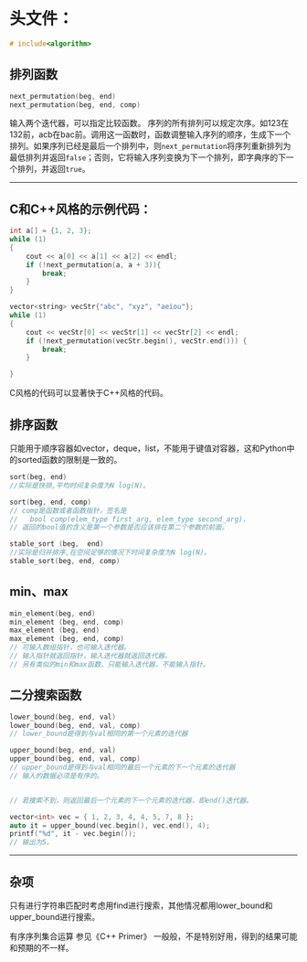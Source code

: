 # 头文件：

~~~c++
# include<algorithm>
~~~


## 排列函数

```c++
next_permutation(beg, end)
next_permutation(beg, end, comp)
```

输入两个迭代器，可以指定比较函数。
序列的所有排列可以规定次序。如123在132前，acb在bac前。调用这一函数时，函数调整输入序列的顺序，生成下一个排列。如果序列已经是最后一个排列中，则`next_permutation`将序列重新排列为最低排列并返回`false`；否则，它将输入序列变换为下一个排列，即字典序的下一个排列，并返回`true`。

---


## C和C++风格的示例代码：

```c++
int a[] = {1, 2, 3};
while (1)
{
    cout << a[0] << a[1] << a[2] << endl;
    if (!next_permutation(a, a + 3)){
        break;
    }
}

vector<string> vecStr{"abc", "xyz", "aeiou"};
while (1)
{
    cout << vecStr[0] << vecStr[1] << vecStr[2] << endl;
    if (!next_permutation(vecStr.begin(), vecStr.end())) {
        break;
    }

}
```
C风格的代码可以显著快于C++风格的代码。


## 排序函数
只能用于顺序容器如vector，deque，list，不能用于键值对容器，这和Python中的sorted函数的限制是一致的。

```c++
sort(beg, end)
//实际是快排,平均时间复杂度为N log(N)。

sort(beg, end, comp)
// comp是函数或者函数指针，签名是 
//   bool comp(elem_type first_arg, elem_type second_arg)，
// 返回的bool值的含义是第一个参数是否应该排在第二个参数的前面。

stable_sort (beg,  end)
//实际是归并排序,在空间足够的情况下时间复杂度为N log(N)。
stable_sort(beg, end, comp)
```

## min、max
```c++
min_element(beg, end)
min_element (beg, end, comp)
max_element (beg, end)
max_element (beg, end, comp)
// 可输入数组指针，也可输入迭代器。
// 输入指针就返回指针，输入迭代器就返回迭代器。
// 另有类似的min和max函数，只能输入迭代器，不能输入指针。
```

## 二分搜索函数

```c++
lower_bound(beg, end, val)
lower_bound(beg, end, val, comp)
// lower_bound是得到与val相同的第一个元素的迭代器

upper_bound(beg, end, val)
upper_bound(beg, end, val, comp)
// upper_bound是得到与val相同的最后一个元素的下一个元素的迭代器
// 输入的数据必须是有序的。


// 若搜索不到，则返回最后一个元素的下一个元素的迭代器，即end()迭代器。
```
```c++
vector<int> vec = { 1, 2, 3, 4, 4, 5, 7, 8 };
auto it = upper_bound(vec.begin(), vec.end(), 4);
printf("%d", it - vec.begin());
// 输出为5。
```

---


## 杂项

只有进行字符串匹配时考虑用find进行搜索，其他情况都用lower_bound和upper_bound进行搜索。

有序序列集合运算
参见《C++ Primer》
一般般，不是特别好用，得到的结果可能和预期的不一样。
